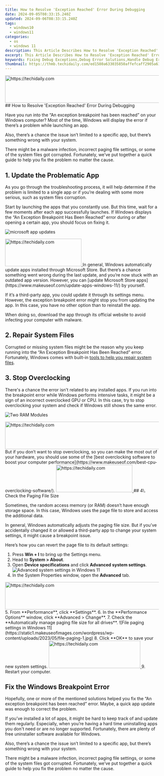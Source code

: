 ```yaml
---
title: How to Resolve 'Exception Reached' Error During Debugging
date: 2024-09-05T08:33:15.240Z
updated: 2024-09-06T08:33:15.240Z
tags:
  - windows10
  - windows11
categories:
  - os
  - windows 11
description: This Article Describes How to Resolve 'Exception Reached' Error During Debugging
excerpt: This Article Describes How to Resolve 'Exception Reached' Error During Debugging
keywords: Fixing Debug Exceptions,Debug Error Solutions,Handle Debug Errors,Debugger Exception Guide,Resolve Debugging Issues,Debug Crash Remedies,Addressing Debug Errors
thumbnail: https://thmb.techidaily.com/ed1580a633035850affefcaff2905a61682a6fee4ff28b2032ed8b7104437026.jpg
---
```


<!-- affiliate ads begin -->
<a href="https://ephamedtechinc.pxf.io/c/5597632/2137223/26400" target="_top" id="2137223">
  <img src="//a.impactradius-go.com/display-ad/26400-2137223" border="0" alt="https://techidaily.com" width="728" height="90"/>
</a>
<img height="0" width="0" src="https://ephamedtechinc.pxf.io/i/5597632/2137223/26400" style="position:absolute;visibility:hidden;" border="0" />
<!-- affiliate ads end -->
## How to Resolve 'Exception Reached' Error During Debugging

 Have you run into the “An exception breakpoint has been reached” on your Windows computer? Most of the time, Windows will display the error if there’s a problem while launching an app.

 Also, there’s a chance the issue isn’t limited to a specific app, but there’s something wrong with your system.

 There might be a malware infection, incorrect paging file settings, or some of the system files got corrupted. Fortunately, we’ve put together a quick guide to help you fix the problem no matter the cause.

## 1\. Update the Problematic App

 As you go through the troubleshooting process, it will help determine if the problem is limited to a single app or if you’re dealing with some more serious, such as system files corruption.

 Start by launching the apps that you constantly use. But this time, wait for a few moments after each app successfully launches. If Windows displays the “An Exception Breakpoint Has Been Reached” error during or after opening a certain app, you should focus on fixing it.

![microsoft app updates](https://static1.makeuseofimages.com/wordpress/wp-content/uploads/2022/07/microsoft-app-updates.jpg)

<!-- affiliate ads begin -->
<a href="https://aligracehair.sjv.io/c/5597632/2135412/19272" target="_top" id="2135412">
  <img src="//a.impactradius-go.com/display-ad/19272-2135412" border="0" alt="https://techidaily.com" width="250" height="90"/>
</a>
<img height="0" width="0" src="https://aligracehair.sjv.io/i/5597632/2135412/19272" style="position:absolute;visibility:hidden;" border="0" />
<!-- affiliate ads end -->
 In general, Windows automatically update apps installed through Microsoft Store. But there’s a chance something went wrong during the last update, and you’re now stuck with an outdated app version. However, you can [update Microsoft Store apps](https://www.makeuseof.com/update-apps-windows-11/) by yourself.

 If it’s a third-party app, you could update it through its settings menu. However, the exception breakpoint error might stop you from updating the app. In this case, you have no other option than to reinstall the app.

 When doing so, download the app through its official website to avoid infecting your computer with malware.

## 2\. Repair System Files

 Corrupted or missing system files might be the reason why you keep running into the “An Exception Breakpoint Has Been Reached” error. Fortunately, Windows comes with built-in [tools to help you repair system files](https://www.makeuseof.com/windows-built-in-repair-tools/).

## 3\. Stop Overclocking

 There's a chance the error isn't related to any installed apps. If you run into the breakpoint error while Windows performs intensive tasks, it might be a sign of an incorrect overclocked GPU or CPU. In this case, try to stop overclocking your system and check if Windows still shows the same error.

![Two RAM Modules](https://static1.makeuseofimages.com/wordpress/wp-content/uploads/2021/08/Overclock-RAM.jpg)

<!-- affiliate ads begin -->
<a href="https://ephamedtechinc.pxf.io/c/5597632/2137222/26400" target="_top" id="2137222">
  <img src="//a.impactradius-go.com/display-ad/26400-2137222" border="0" alt="https://techidaily.com" width="728" height="90"/>
</a>
<img height="0" width="0" src="https://ephamedtechinc.pxf.io/i/5597632/2137222/26400" style="position:absolute;visibility:hidden;" border="0" />
<!-- affiliate ads end -->
 But if you don’t want to stop overclocking, so you can make the most out of your hardware, you should use some of the [best overclocking software to boost your computer performance](https://www.makeuseof.com/best-cpu-overclocking-software/).

<!-- affiliate ads begin -->
<a href="https://bluettius.sjv.io/c/5597632/2139120/17108" target="_top" id="2139120">
  <img src="//a.impactradius-go.com/display-ad/17108-2139120" border="0" alt="https://techidaily.com" width="250" height="90"/>
</a>
<img height="0" width="0" src="https://bluettius.sjv.io/i/5597632/2139120/17108" style="position:absolute;visibility:hidden;" border="0" />
<!-- affiliate ads end -->
## 4\. Check the Paging File Size

 Sometimes, the random access memory (or RAM) doesn’t have enough storage space. In this case, Windows uses the page file to store and access the additional data.

 In general, Windows automatically adjusts the paging file size. But if you’ve accidentally changed it or allowed a third-party app to change your system settings, it might cause a breakpoint issue.

 Here’s how you can revert the page file to its default settings:

1. Press **Win + I** to bring up the Settings menu.
2. Head to **System > About**.
3. Open **Device specifications** and click **Advanced system settings**.  
![Advanced system settings in Windows 11](https://static1.makeuseofimages.com/wordpress/wp-content/uploads/2023/05/advanced-system-settings-1.jpg)
4. In the System Properties window, open the **Advanced** tab.
<!-- affiliate ads begin -->
<a href="https://unicoeye.pxf.io/c/5597632/2134249/18498" target="_top" id="2134249">
  <img src="//a.impactradius-go.com/display-ad/18498-2134249" border="0" alt="https://techidaily.com" width="728" height="90"/>
</a>
<img height="0" width="0" src="https://unicoeye.pxf.io/i/5597632/2134249/18498" style="position:absolute;visibility:hidden;" border="0" />
<!-- affiliate ads end -->
5. From **Performance**, click **Settings**.
6. In the **Performance Options** window, click **Advanced > Change**.
7. Check the **Automatically manage paging file size for all drives**.  
![File paging settings in Windows 11](https://static1.makeuseofimages.com/wordpress/wp-content/uploads/2023/05/file-paging-1.jpg)
8. Click **OK** to save your new system settings.
<!-- affiliate ads begin -->
<a href="https://aligracehair.sjv.io/c/5597632/2135369/19272" target="_top" id="2135369">
  <img src="//a.impactradius-go.com/display-ad/19272-2135369" border="0" alt="https://techidaily.com" width="300" height="90"/>
</a>
<img height="0" width="0" src="https://aligracehair.sjv.io/i/5597632/2135369/19272" style="position:absolute;visibility:hidden;" border="0" />
<!-- affiliate ads end -->
9. Restart your computer.

## Fix the Windows Breakpoint Error

 Hopefully, one or more of the mentioned solutions helped you fix the “An exception breakpoint has been reached” error. Maybe, a quick app update was enough to correct the problem.

 If you’ve installed a lot of apps, it might be hard to keep track of and update them regularly. Especially, when you’re having a hard time uninstalling apps you don't need or are no longer supported. Fortunately, there are plenty of free uninstaller software available for Windows.

 Also, there’s a chance the issue isn’t limited to a specific app, but there’s something wrong with your system.

 There might be a malware infection, incorrect paging file settings, or some of the system files got corrupted. Fortunately, we’ve put together a quick guide to help you fix the problem no matter the cause.



<ins class="adsbygoogle"
      style="display:block"
      data-ad-client="ca-pub-7571918770474297"
      data-ad-slot="8358498916"
      data-ad-format="auto"
      data-full-width-responsive="true"></ins>